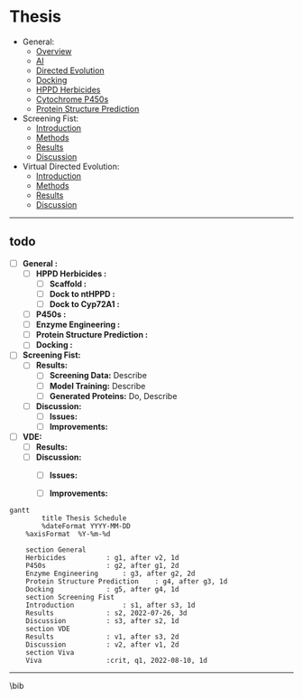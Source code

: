 # Thesis


- General:
    - [Overview](general-overview.md)
    - [AI](general-ai.md)
    - [Directed Evolution](general-directed-evolution.md)
    - [Docking](general-docking.md)
    - [HPPD Herbicides](general-hppds.md)
    - [Cytochrome P450s](general-p450s.md)
    - [Protein Structure Prediction](general-protein-structure-prediction.md)
- Screening Fist:
    - [Introduction](sxfst-introduction.md)
    - [Methods](sxfst-methods.md)
    - [Results](sxfst-results.md)
    - [Discussion](sxfst-discussion.md)
- Virtual Directed Evolution:
    - [Introduction](vde-introduction.md)
    - [Methods](vde-methods.md)
    - [Results](vde-results.md)
    - [Discussion](vde-discussion.md)

---

## todo

- [ ] **General :**
	- [ ] **HPPD Herbicides :**
		- [ ] **Scaffold :**
		- [ ] **Dock to ntHPPD :**
		- [ ] **Dock to Cyp72A1 :**
	- [ ] **P450s :**
	- [ ] **Enzyme Engineering :**
	- [ ] **Protein Structure Prediction :**
	- [ ] **Docking :**
- [ ] **Screening Fist:**
	- [ ] **Results:**
		- [ ] **Screening Data:** Describe
		- [ ] **Model Training:** Describe
		- [ ] **Generated Proteins:** Do, Describe
	- [ ] **Discussion:**
		- [ ] **Issues:**
		- [ ] **Improvements:**
- [ ] **VDE:**
	- [ ] **Results:**
	- [ ] **Discussion:**
		- [ ] **Issues:**
		- [ ] **Improvements:**


```mermaid
gantt
        title Thesis Schedule
        %dateFormat YYYY-MM-DD
	%axisFormat  %Y-%m-%d

	section General
	Herbicides 			: g1, after v2, 1d
	P450s   			: g2, after g1, 2d
	Enzyme Engineering 		: g3, after g2, 2d
	Protein Structure Prediction 	: g4, after g3, 1d
	Docking 		 	: g5, after g4, 1d
	section Screening Fist
	Introduction 			: s1, after s3, 1d
	Results 			: s2, 2022-07-26, 3d
	Discussion 			: s3, after s2, 1d
	section VDE
	Results 			: v1, after s3, 2d
	Discussion 			: v2, after v1, 2d
	section Viva
	Viva 				:crit, q1, 2022-08-10, 1d
```
---

\bib

